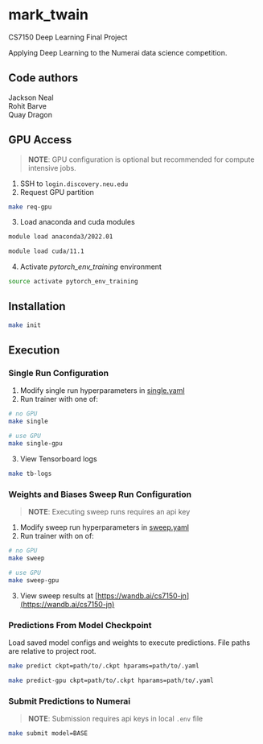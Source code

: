 # mark_twain

CS7150 Deep Learning Final Project

Applying Deep Learning to the Numerai data science competition.

Code authors
------------
Jackson Neal  
Rohit Barve  
Quay Dragon

GPU Access
------------
> __NOTE__: GPU configuration is optional but recommended for compute intensive jobs.

1. SSH to `login.discovery.neu.edu`
2. Request GPU partition

```bash
make req-gpu
```

3. Load anaconda and cuda modules

```bash
module load anaconda3/2022.01
```

```bash
module load cuda/11.1
```

4. Activate *pytorch_env_training* environment
```bash
source activate pytorch_env_training
````

Installation
------------

```bash
make init
```

Execution
------------

### Single Run Configuration

1. Modify single run hyperparameters in [single.yaml](numerai/config/single.yaml)
2. Run trainer with one of:

```bash
# no GPU
make single
```

```bash
# use GPU
make single-gpu
```

3. View Tensorboard logs

```bash
make tb-logs
```

### Weights and Biases Sweep Run Configuration

> __NOTE__: Executing sweep runs requires an api key

1. Modify sweep run hyperparameters in [sweep.yaml](numerai/config/sweep.yaml)
2. Run trainer with on of:

```bash
# no GPU
make sweep
```

```bash
# use GPU
make sweep-gpu
```

3. View sweep results at [https://wandb.ai/cs7150-jn](https://wandb.ai/cs7150-jn)

### Predictions From Model Checkpoint

Load saved model configs and weights to execute predictions.  File paths are relative to project root.

```bash
make predict ckpt=path/to/.ckpt hparams=path/to/.yaml
```

```bash
make predict-gpu ckpt=path/to/.ckpt hparams=path/to/.yaml
```

### Submit Predictions to Numerai

> __NOTE__: Submission requires api keys in local `.env` file

```bash
make submit model=BASE
```
